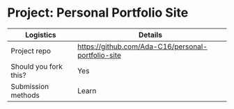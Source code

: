 # Project: Personal Portfolio Site

| Logistics                  | Details                                      |
| -------------------------- | ----------------------------------------     |
| Project repo        | https://github.com/Ada-C16/personal-portfolio-site |
| Should you fork this?      | Yes                                          |
| Submission methods         | Learn                                        |
